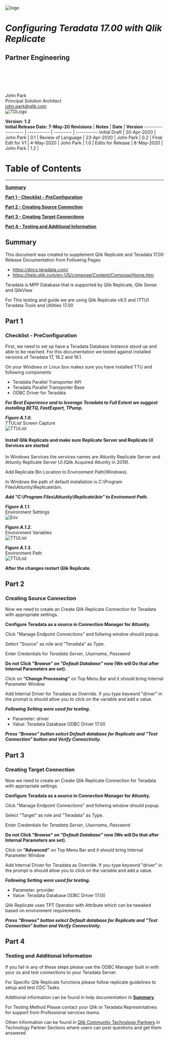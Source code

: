 ![logo](./media/image1.png)

# **_Configuring Teradata 17.00 with Qlik Replicate_**

## **Partner Engineering**

<br>  
<br>
<br>
<br>

John Park  
Principal Solution Architect  
john.park@qlik.com  
![TDLogo](./media/image2.png)  

**Version: 1.2**  
**Initial Release Date: 7-May-20**
**Revisions**      | **Notes**   | **Date**  | **Version**
------------------ | ----------- | --------- | -----------
Initial Draft      | 20-Apr-2020 | John Park | 0.1         |
Review of Language | 23-Apr-2020 | John Park | 0.2         |
Final Edit for V1  | 4-May-2020 | John Park | 1.0         |
Edits for Release  | 8-May-2020 | John Park | 1.2        |

# Table of Contents

--------------------

[**Summary**](#summary)  

[**Part 1 - Checklist - PreConfiguration**](#part-1)

[**Part 2 - Creating Source Connection**](#part-2)

[**Part 3 - Creating Target Connections**](#part-3)

[**Part 4 - Testing and Additional Information**](#part-4)

## **Summary**

This document was created to supplement Qlik Replicate and Teradata 17.00 Release Documentation from Following Pages

- <https://docs.teradata.com/>
- <https://help.qlik.com/en-US/compose/Content/Compose/Home.htm>

Teradata is MPP Database that is supported by Qlik Replicate, Qlik Sense and QlikView 

For This testing and guide we are using Qlik Replicate v6.5 and (TTU) Teradata Tools and Utilities 17.00

## **Part 1**

### Checklist - PreConfiguration

First, we need to set up have a Teradata Database Instance stood up and able to be reached.
For this documentation we tested against installed versions of Teradata 17, 16.2 and 16.1.

On your Windows or Linux box makes sure you have installed TTU and following components

- Teradata Parallel Transporter API
- Teradata Parallel Transporter Base  
- ODBC Driver for Teradata

***For Best Experience and to leverage Teradata to Full Extent we suggest installing BETQ, FastExport, TPump.***
  
***Figure A.1.0.***  
TTUList Screen Capture  
![TTUList](./media/image3.jpeg) 

#### Install Qlik Replicate and make sure Replicate Server and Replicate UI Services are started

In Windows Services the services names are Attunity Replicate Server and Attunity Replicate Server UI.(Qlik Acquired Attunity in 2019).

Add Replicate Bin Location to Environment Path(Windows).

In Windows the path of default installation is C:\Program Files\Attunity\Replicate\bin.

***Add "C:\Program Files\Attunity\Replicate\bin" to Enviroment Path.***

***Figure A.1.1.***  
Environment Settings  
![Env](./media/image4.jpeg)

***Figure A.1.2.***  
Environment Variables  
![TTUList](./media/image6.jpeg)

***Figure A.1.3.***  
Environment Path  
![TTUList](./media/image5.jpeg)

**After the changes restart Qlik Repilcate.**

## **Part 2**

### Creating Source Connection

Now we need to create an Create Qlik Replicate Connection for Teradata with appropriate settings.

**Configure Teradata as a source in Connection Manager for Attunity.**

Click "Manage Endpoint Connections" and follwing window should popup.

Select "Source" as role and "Teradata" as Type.

Enter Credentials for *Teradata Server*, *Username*, *Password*

**Do not Click "Browse" on *"Default Database"* now (We will Do that after Internal Parameters are set).**

Click  on **“Change Processing”** on Top Menu Bar and it should bring Internal Parameter Window

Add Internal Driver for Teradata as Override. If you type keyword "driver" in the prompt is should allow you to click on the variable and add a value.

***Following Setting were used for testing.***  

- Parameter: driver  
- Value: Teradata Database ODBC Driver 17.00

***Press **"Browse"** button select Default database for Replicate and **"Test Connection"** button and Verify Connectivity.***

## **Part 3**

### Creating Target Connection

Now we need to create an Create Qlik Replicate Connection for Teradata with appropriate settings.

**Configure Teradata as a source in Connection Manager for Attunity.**

Click "Manage Endpoint Connections" and follwing window should popup.

Select "Target" as role and "Teradata" as Type.

Enter Credentials for *Teradata Server*, *Username*, *Password*

**Do not Click "Browse" on *"Default Database"* now (We will Do that after Internal Parameters are set).**

Click  on **“Advanced”** on Top Menu Bar and it should bring Internal Parameter Window

Add Internal Driver for Teradata as Override. If you type keyword "driver" in the prompt is should allow you to click on the variable and add a value.

***Following Setting were used for testing.***  

- Parameter: provider  
- Value: Teradata Database ODBC Driver 17.00

Qlik Replicate uses TPT Operator with Attribute which can be tweaked based on environment requirements.

***Press **"Browse"** button select Default database for Replicate and **"Test Connection"** button and Verify Connectivity.***

## **Part 4**

### Testing and Additional Information

If you fail in any of these steps please use the ODBC Manager built in with your os and test connections to your Teradata Server.

For Specific Qlik Replicate functions please follow replicate guidelines to setup and test CDC Tasks.

Additional information can be found in help documentation in [**Summary**](#summary).

For Testing Method Please contact your Qlik or Teradata Representatives for support from Professional services teams.

Othen Information can be found in [Qlik Community Technology Partners](https://community.qlik.com/t5/Technology-Partners-Ecosystem/ct-p/qlik-ecosystem "Qlik Technology Partner Eco System") in Technology Partner Sections where users can post questions and get them answered